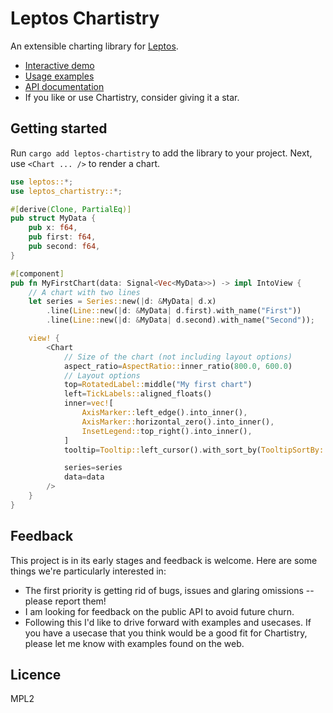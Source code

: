 # Leptos Chartistry

An extensible charting library for [Leptos](https://github.com/leptos-rs/leptos).

- [Interactive demo](#todo)
- [Usage examples](#todo)
- [API documentation](https://docs.rs/leptos-chartistry)
- If you like or use Chartistry, consider giving it a star.

## Getting started

Run `cargo add leptos-chartistry` to add the library to your project. Next, use `<Chart ... />` to render a chart.

```rust
use leptos::*;
use leptos_chartistry::*;

#[derive(Clone, PartialEq)]
pub struct MyData {
    pub x: f64,
    pub first: f64,
    pub second: f64,
}

#[component]
pub fn MyFirstChart(data: Signal<Vec<MyData>>) -> impl IntoView {
    // A chart with two lines
    let series = Series::new(|d: &MyData| d.x)
        .line(Line::new(|d: &MyData| d.first).with_name("First"))
        .line(Line::new(|d: &MyData| d.second).with_name("Second"));

    view! {
        <Chart
            // Size of the chart (not including layout options)
            aspect_ratio=AspectRatio::inner_ratio(800.0, 600.0)
            // Layout options
            top=RotatedLabel::middle("My first chart")
            left=TickLabels::aligned_floats()
            inner=vec![
                AxisMarker::left_edge().into_inner(),
                AxisMarker::horizontal_zero().into_inner(),
                InsetLegend::top_right().into_inner(),
            ]
            tooltip=Tooltip::left_cursor().with_sort_by(TooltipSortBy::Descending)

            series=series
            data=data
        />
    }
}
```

## Feedback

This project is in its early stages and feedback is welcome. Here are some things we're particularly interested in:

- The first priority is getting rid of bugs, issues and glaring omissions -- please report them!
- I am looking for feedback on the public API to avoid future churn.
- Following this I'd like to drive forward with examples and usecases. If you have a usecase that you think would be a good fit for Chartistry, please let me know with examples found on the web.

## Licence

MPL2
